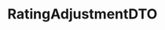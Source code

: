 #  RatingAdjustmentDTO

<api-schema openapi-path="../../../api-specs/swagger-otr-api.json" name="RatingAdjustmentDTO"/>